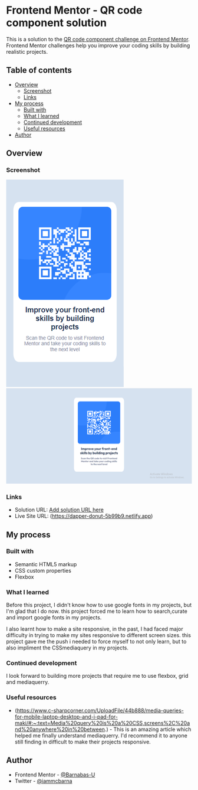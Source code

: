# Frontend Mentor - QR code component solution

This is a solution to the [QR code component challenge on Frontend Mentor](https://www.frontendmentor.io/challenges/qr-code-component-iux_sIO_H). Frontend Mentor challenges help you improve your coding skills by building realistic projects. 

## Table of contents

- [Overview](#overview)
  - [Screenshot](#screenshot)
  - [Links](#links)
- [My process](#my-process)
  - [Built with](#built-with)
  - [What I learned](#what-i-learned)
  - [Continued development](#continued-development)
  - [Useful resources](#useful-resources)
- [Author](#author)


## Overview

### Screenshot

![Mobile Screenshot](image/Screenshot%202023-02-26%20142723.png)
![Desktop Screenshot](image/Screenshot%202023-02-26%20143211.png)


### Links

- Solution URL: [Add solution URL here](https://your-solution-url.com)
- Live Site URL: (https://dapper-donut-5b99b9.netlify.app)

## My process

### Built with

- Semantic HTML5 markup
- CSS custom properties
- Flexbox


### What I learned
Before this project, I didn't know how to use google fonts in my projects, but I'm glad that I do now.
this project forced me to learn how to search,curate and import google fonts in my projects.

I also learnt how to make a site responsive, in the past, I had faced major difficulty in trying to make my sites responsive to different screen sizes. this project gave me the push i needed to force myself to not only learn, but to also impliment the CSSmediaquery in my projects.


### Continued development

I look forward to building more projects that require me to use flexbox, grid and mediaquerry.

### Useful resources


- (https://www.c-sharpcorner.com/UploadFile/44b888/media-queries-for-mobile-laptop-desktop-and-i-pad-for-maki/#:~:text=Media%20query%20is%20a%20CSS,screens%2C%20and%20anywhere%20in%20between.) - This is an amazing article which helped me finally understand mediaquerry. I'd recommend it to anyone still finding in difficult to make their projects responsive.


## Author

- Frontend Mentor - [@Barnabas-U](https://www.frontendmentor.io/profile/Barnabas-U)
- Twitter - [@iammcbarna](https://twitter.com/iammcbarna)
